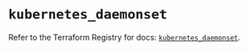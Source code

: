 # `kubernetes_daemonset`

Refer to the Terraform Registry for docs: [`kubernetes_daemonset`](https://registry.terraform.io/providers/hashicorp/kubernetes/2.25.2/docs/resources/daemonset).
